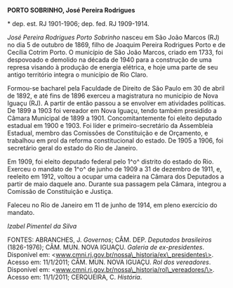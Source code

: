 **PORTO SOBRINHO, José Pereira Rodrigues**

\* dep. est. RJ 1901-1906; dep. fed. RJ 1909-1914.

*José Pereira Rodrigues Porto Sobrinho* nasceu em São João Marcos (RJ)
no dia 5 de outubro de 1869, filho de Joaquim Pereira Rodrigues Porto e
de Cecília Cotrim Porto. O município de São João Marcos, criado em 1733,
foi despovoado e demolido na década de 1940 para a construção de uma
represa visando à produção de energia elétrica, e hoje uma parte de seu
antigo território integra o município de Rio Claro.

Formou-se bacharel pela Faculdade de Direito de São Paulo em 30 de abril
de 1892, e até fins de 1896 exerceu a magistratura no município de Nova
Iguaçu (RJ). A partir de então passou a se envolver em atividades
políticas. De 1899 a 1903 foi vereador em Nova Iguaçu, tendo também
presidido a Câmara Municipal de 1899 a 1901. Concomitantemente foi
eleito deputado estadual em 1900 e 1903. Foi líder e primeiro-secretário
da Assembleia Estadual, membro das Comissões de Constituição e de
Orçamento, e trabalhou em prol da reforma constitucional do estado. De
1905 a 1906, foi secretário geral do estado do Rio de Janeiro.

Em 1909, foi eleito deputado federal pelo 1^o^ distrito do estado do
Rio. Exerceu o mandato de 1^o^ de junho de 1909 a 31 de dezembro de
1911, e, reeleito em 1912, voltou a ocupar uma cadeira na Câmara dos
Deputados a partir de maio daquele ano. Durante sua passagem pela
Câmara, integrou a Comissão de Constituição e Justiça.

Faleceu no Rio de Janeiro em 11 de junho de 1914, em pleno exercício do
mandato.

*Izabel Pimentel da Silva*

FONTES: ABRANCHES, J. *Governos*; CÂM. DEP. *Deputados brasileiros*
(1826-1976); CÂM. MUN. NOVA IGUAÇU. *Galeria de ex-presidentes*.
Disponível em: \<www.cmni.rj.gov.br/nossa\_historia/ex\_presidentes\>.
Acesso em: 11/1/2011; CÂM. MUN. NOVA IGUAÇU. *Rol dos vereadores*.
Disponível em: \<www.cmni.rj.gov.br/nossa\_historia/rol\_vereadores/\>.
Acesso em: 11/1/2011; CERQUEIRA, C. *História*.
